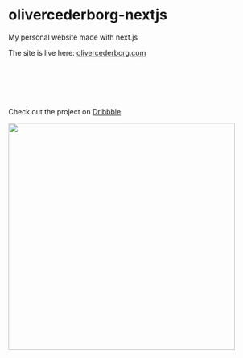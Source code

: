 # olivercederborg-nextjs

<p>My personal website made with next.js</p>
<p>The site is live here: <a href="https://olivercederborg.com" target="_blank">olivercederborg.com</a></p>

<p style="margin-top: 100px">Check out the project on <a href="https://dribbble.com/shots/14532125-Personal-Website" target="_blank">Dribbble</a></p>
<img src="https://cdn.dribbble.com/users/1858541/screenshots/14532125/media/e3ef16a597cb3a1000914d7fe9d70b77.png?compress=1&resize=1600x1200" width="450" style="display: block">
